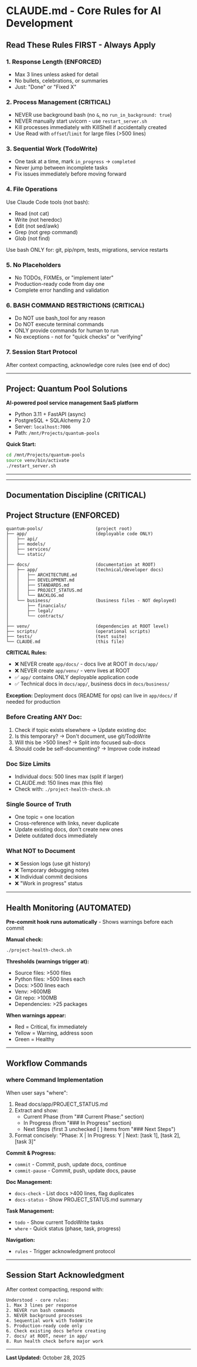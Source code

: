 # CLAUDE.md - Core Rules for AI Development

## Read These Rules FIRST - Always Apply

### 1. Response Length (ENFORCED)
- Max 3 lines unless asked for detail
- No bullets, celebrations, or summaries
- Just: "Done" or "Fixed X"

### 2. Process Management (CRITICAL)
- NEVER use background bash (no `&`, no `run_in_background: true`)
- NEVER manually start uvicorn - use `restart_server.sh`
- Kill processes immediately with KillShell if accidentally created
- Use Read with `offset`/`limit` for large files (>500 lines)

### 3. Sequential Work (TodoWrite)
- One task at a time, mark `in_progress` → `completed`
- Never jump between incomplete tasks
- Fix issues immediately before moving forward

### 4. File Operations
Use Claude Code tools (not bash):
- Read (not cat)
- Write (not heredoc)
- Edit (not sed/awk)
- Grep (not grep command)
- Glob (not find)

Use bash ONLY for: git, pip/npm, tests, migrations, service restarts

### 5. No Placeholders
- No TODOs, FIXMEs, or "implement later"
- Production-ready code from day one
- Complete error handling and validation

### 6. BASH COMMAND RESTRICTIONS (CRITICAL)
- Do NOT use bash_tool for any reason
- Do NOT execute terminal commands
- ONLY provide commands for human to run
- No exceptions - not for "quick checks" or "verifying"

### 7. Session Start Protocol
After context compacting, acknowledge core rules (see end of doc)

---

## Project: Quantum Pool Solutions

**AI-powered pool service management SaaS platform**
- Python 3.11 + FastAPI (async)
- PostgreSQL + SQLAlchemy 2.0
- Server: `localhost:7006`
- Path: `/mnt/Projects/quantum-pools`

**Quick Start:**
```bash
cd /mnt/Projects/quantum-pools
source venv/bin/activate
./restart_server.sh
```

---


---

## Documentation Discipline (CRITICAL)
## Project Structure (ENFORCED)
```
quantum-pools/                    (project root)
├── app/                          (deployable code ONLY)
│   ├── api/
│   ├── models/
│   ├── services/
│   └── static/
│
├── docs/                         (documentation at ROOT)
│   ├── app/                      (technical/developer docs)
│   │   ├── ARCHITECTURE.md
│   │   ├── DEVELOPMENT.md
│   │   ├── STANDARDS.md
│   │   ├── PROJECT_STATUS.md
│   │   └── BACKLOG.md
│   └── business/                 (business files - NOT deployed)
│       ├── financials/
│       ├── legal/
│       └── contracts/
│
├── venv/                         (dependencies at ROOT level)
├── scripts/                      (operational scripts)
├── tests/                        (test suite)
└── CLAUDE.md                     (this file)
```

**CRITICAL Rules:**
- ❌ NEVER create `app/docs/` - docs live at ROOT in `docs/app/`
- ❌ NEVER create `app/venv/` - venv lives at ROOT
- ✅ `app/` contains ONLY deployable application code
- ✅ Technical docs in `docs/app/`, business docs in `docs/business/`

**Exception:** Deployment docs (README for ops) can live in `app/docs/` if needed for production

### Before Creating ANY Doc:
1. Check if topic exists elsewhere → Update existing doc
2. Is this temporary? → Don't document, use git/TodoWrite
3. Will this be >500 lines? → Split into focused sub-docs
4. Should code be self-documenting? → Improve code instead

### Doc Size Limits
- Individual docs: 500 lines max (split if larger)
- CLAUDE.md: 150 lines max (this file)
- Check with: `./project-health-check.sh`

### Single Source of Truth
- One topic = one location
- Cross-reference with links, never duplicate
- Update existing docs, don't create new ones
- Delete outdated docs immediately

### What NOT to Document
- ❌ Session logs (use git history)
- ❌ Temporary debugging notes
- ❌ Individual commit decisions
- ❌ "Work in progress" status

---

## Health Monitoring (AUTOMATED)

**Pre-commit hook runs automatically** - Shows warnings before each commit

**Manual check:**
```bash
./project-health-check.sh
```

**Thresholds (warnings trigger at):**
- Source files: >500 files
- Python files: >500 lines each
- Docs: >500 lines each
- Venv: >600MB
- Git repo: >100MB
- Dependencies: >25 packages

**When warnings appear:**
- Red = Critical, fix immediately
- Yellow = Warning, address soon
- Green = Healthy

---

## Workflow Commands

### where Command Implementation
When user says "where":
1. Read docs/app/PROJECT_STATUS.md
2. Extract and show:
   - Current Phase (from "## Current Phase:" section)
   - In Progress (from "### In Progress" section)  
   - Next Steps (first 3 unchecked [ ] items from "### Next Steps")
3. Format concisely: "Phase: X | In Progress: Y | Next: [task 1], [task 2], [task 3]"

**Commit & Progress:**
- `commit` - Commit, push, update docs, continue
- `commit-pause` - Commit, push, update docs, pause

**Doc Management:**
- `docs-check` - List docs >400 lines, flag duplicates
- `docs-status` - Show PROJECT_STATUS.md summary

**Task Management:**
- `todo` - Show current TodoWrite tasks
- `where` - Quick status (phase, task, progress)

**Navigation:**
- `rules` - Trigger acknowledgment protocol

---

## Session Start Acknowledgment

After context compacting, respond with:
```
Understood - core rules:
1. Max 3 lines per response
2. NEVER run bash commands
3. NEVER background processes
4. Sequential work with TodoWrite
5. Production-ready code only
6. Check existing docs before creating
7. docs/ at ROOT, never in app/
8. Run health check before major work
```

---

**Last Updated:** October 28, 2025

